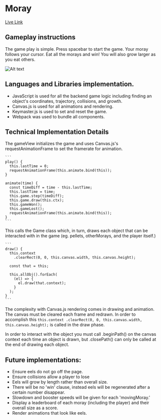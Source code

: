 # Moray

[Live Link](https://adelrio1.github.io/moray/)

## Gameplay instructions
The game play is simple. Press spacebar to start the game. Your moray follows your cursor. Eat all the morays and win! You will also grow larger as you eat others.

![Alt text](https://raw.githubusercontent.com/adelrio1/moray/master/docs/screenshot.jpg "screenshot")

## Languages and Libraries implementation.
  * JavaScript is used for all the backend game logic including finding an object's coordinates, trajectory, collisions, and growth.
  * Canvas.js is used for all animations and rendering.
  * Keymaster.js is used to set and reset the game.
  * Webpack was used to bundle all components.

## Technical Implementation Details
  The gameView initializes the game and uses Canvas.js's requestAnimationFrame to set the framerate for animation.

    ```
    play() {
      this.lastTime = 0;
      requestAnimationFrame(this.animate.bind(this));
    }

    animate(time) {
      const timeDiff = time - this.lastTime;
      this.lastTime = time;
      this.game.step(timeDiff);
      this.game.draw(this.ctx);
      this.gameWon();
      this.gameLost();
      requestAnimationFrame(this.animate.bind(this));
    }
    ```

  This calls the Game class which, in turn, draws each object that can be interacted with in the game (eg. pellets, otherMorays, and the player itself.)

    ```
    draw() {
      this.context
        .clearRect(0, 0, this.canvas.width, this.canvas.height);

      const that = this;

      this.allObj().forEach(
        (el) => {
          el.draw(that.context);
        }
      );
    }
    ```

  The complexity with Canvas.js rendering comes in drawing and animation. The canvas must be cleared each frame and redrawn. In order to accomplish this
    ```
    this.context
      .clearRect(0, 0, this.canvas.width, this.canvas.height);
    ```
  is called in the draw phase.

  In order to interact with the object you must call .beginPath() on the canvas context each time an object is drawn, but .closePath() can only be called at the end of drawing each object.


## Future implementations:
  * Ensure eels do not go off the page.
  * Ensure collisions allow a player to lose
  * Eels will grow by length rather than overall size.
  * There will be no 'win' clause, instead eels will be regenerated after a certain number disappear.
  * Slowdown and booster speeds will be given for each 'movingMoray.'
  * Display a leaderboard of each moray (including the player) and their overall size as a score.
  * Render animations that look like eels.
